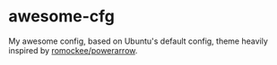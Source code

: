 awesome-cfg
===========

My awesome config, based on Ubuntu's default config, theme heavily inspired by [romockee/powerarrow](https://github.com/romockee/powerarrow "romockee/powerarrow").
